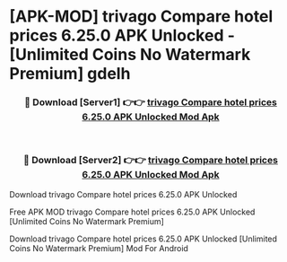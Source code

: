 # [APK-MOD] trivago  Compare hotel prices 6.25.0 APK Unlocked - [Unlimited Coins No Watermark Premium] gdelh



<div align="center">
<h3>🔴 Download [Server1] 👉👉 <a href="https://momento.my/?title=trivago__Compare_hotel_prices_6.25.0_APK_Unlocked">trivago  Compare hotel prices 6.25.0 APK Unlocked Mod Apk</a></h3><br>

<h3>🔴 Download [Server2] 👉👉 <a href="https://momento.my/?title=trivago__Compare_hotel_prices_6.25.0_APK_Unlocked">trivago  Compare hotel prices 6.25.0 APK Unlocked Mod Apk</a></h3>
</div>



Download trivago  Compare hotel prices 6.25.0 APK Unlocked 

Free APK MOD trivago  Compare hotel prices 6.25.0 APK Unlocked [Unlimited Coins No Watermark Premium]

Download trivago  Compare hotel prices 6.25.0 APK Unlocked [Unlimited Coins No Watermark Premium] Mod For Android
